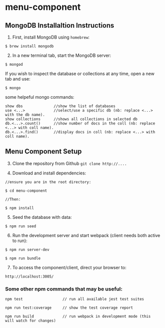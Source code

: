 # menu-component

## MongoDB Installaltion Instructions

1.  First, install MongoDB using `homebrew`:
```
$ brew install mongodb
```

2.  In a new terminal tab, start the MongoDB server:
```
$ mongod
```

If you wish to inspect the database or collections at any time, open a new tab and  use:
```
$ mongo

```

some helpeful mongo commands:
```
show dbs              //show the list of databases
use <...>             //select/use a specific db (nb: replace <...> with the db name).
show collections      //shows all collections in selected db
db.<...>.count()      //show number of docs in the coll (nb: replace <...> with coll name).
db.<...>.find()       //display docs in coll (nb: replace <...> with coll name).

```


## Menu Component Setup

3. Clone the repository from Github `git clone http://....` 

4. Download and install dependencies:
```
//ensure you are in the root directory:

$ cd menu-component

//Then:

$ npm install
```


5. Seed the database with data:
```
$ npm run seed

```

6. Run the development server and start webpack (client needs both active to run):
```
$ npm run server-dev

$ npm run bundle

```

7. To access the component/client, direct your browser to:
```
http://localhost:3005/
```

### Some other npm commands that may be useful:
```
npm test                  // run all available jest test suites

npm run test:coverage     // show the test coverage report

npm run build             // run webpack in development mode (this will watch for changes)

```